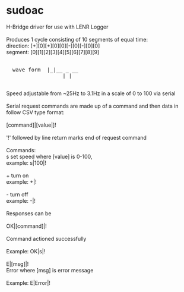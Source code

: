 # sudoac
H-Bridge driver for use with LENR Logger<br />
<br />
Produces 1 cycle consisting of 10 segments of equal time:<br />
direction:   [+][0][+][0][0][-][0][-][0][0]<br />
segment:     [0][1][2][3][4][5][6][7][8][9]<br />
  <br />
<pre>
  wave form  |_|__ _ __
                  | |
</pre>
<br />
Speed adjustable from ~25Hz to 3.1Hz in a scale of 0 to 100 via serial<br />
<br />
Serial request commands are made up of a command and then data in follow CSV type format:<br />
<br />
[command]|[value|]!<br />
<br />
'!' followed by line return marks end of request command<br />
<br />
Commands:<br />
s   set speed where [value] is 0-100,<br />
    example:  s|100|!<br />
<br />
+   turn on<br />
    example: +|!<br />
<br />
-   turn off<br />
    example: -|!<br />
<br />
Responses can be<br />
<br />
OK|[command]|!<br />
<br />
Command actioned successfully<br />
<br />
Example: OK|s|!<br />
<br />
E|[msg]|!
<br />
Error where [msg] is error message<br />
<br />
Example: E|Error|!<br />

